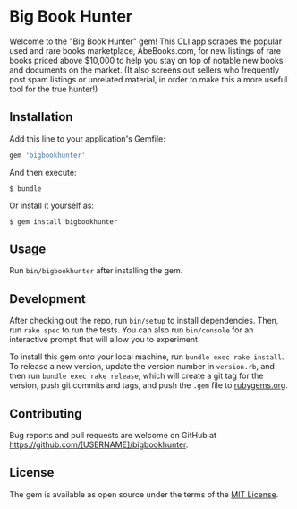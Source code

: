 # Big Book Hunter

Welcome to the "Big Book Hunter" gem! This CLI app scrapes the popular used and rare books marketplace, AbeBooks.com, for new listings of rare books priced above $10,000 to help you stay on top of notable new books and documents on the market. (It also screens out sellers who frequently post spam listings or unrelated material, in order to make this a more useful tool for the true hunter!)

## Installation

Add this line to your application's Gemfile:

```ruby
gem 'bigbookhunter'
```

And then execute:

    $ bundle

Or install it yourself as:

    $ gem install bigbookhunter

## Usage

Run `bin/bigbookhunter` after installing the gem.

## Development

After checking out the repo, run `bin/setup` to install dependencies. Then, run `rake spec` to run the tests. You can also run `bin/console` for an interactive prompt that will allow you to experiment.

To install this gem onto your local machine, run `bundle exec rake install`. To release a new version, update the version number in `version.rb`, and then run `bundle exec rake release`, which will create a git tag for the version, push git commits and tags, and push the `.gem` file to [rubygems.org](https://rubygems.org).

## Contributing

Bug reports and pull requests are welcome on GitHub at https://github.com/[USERNAME]/bigbookhunter.

## License

The gem is available as open source under the terms of the [MIT License](https://opensource.org/licenses/MIT).
